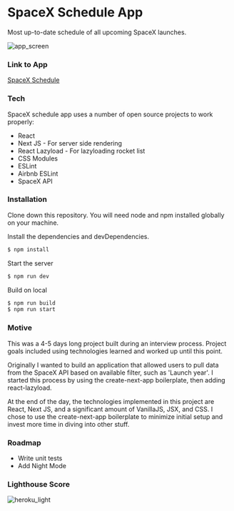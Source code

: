 # SpaceX Schedule App               

Most up-to-date schedule of all upcoming SpaceX launches.

![app_screen](https://user-images.githubusercontent.com/10138586/107124875-3e228980-68cc-11eb-9d11-1cc39be2dd94.png)


### Link to App
[SpaceX Schedule](https://spacex-schedule-noy.herokuapp.com/)


### Tech

SpaceX schedule app uses a number of open source projects to work properly:

* React
* Next JS - For server side rendering
* React Lazyload - For lazyloading rocket list
* CSS Modules
* ESLint
* Airbnb ESLint
* SpaceX API


### Installation

Clone down this repository. You will need node and npm installed globally on your machine.

Install the dependencies and devDependencies.

```sh
$ npm install
```
Start the server

```sh
$ npm run dev
```

Build on local

```sh
$ npm run build
$ npm run start
```


### Motive

This was a 4-5 days long project built during an interview process. Project goals included using technologies learned and worked up until this point.

Originally I wanted to build an application that allowed users to pull data from the SpaceX API based on available filter, such as 'Launch year'. I started this process by using the create-next-app boilerplate, then adding react-lazyload.

At the end of the day, the technologies implemented in this project are React, Next JS, and a significant amount of VanillaJS, JSX, and CSS. I chose to use the create-next-app boilerplate to minimize initial setup and invest more time in diving into other stuff. 

### Roadmap

 - Write unit tests
 - Add Night Mode
 
### Lighthouse Score
![heroku_light](https://user-images.githubusercontent.com/10138586/107124843-13d0cc00-68cc-11eb-9a10-86462239804d.png)


 




